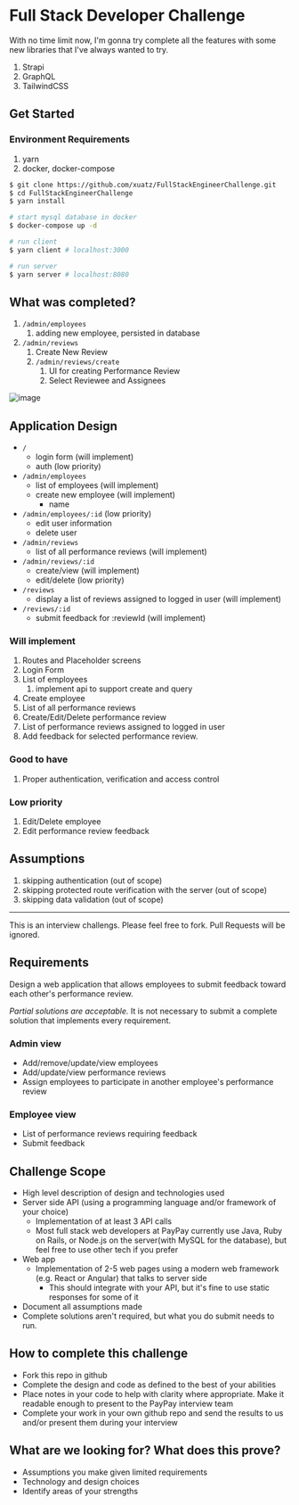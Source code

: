 # Full Stack Developer Challenge

With no time limit now, I'm gonna try complete all the features with some new libraries that I've always wanted to try.

1. Strapi
2. GraphQL
3. TailwindCSS

## Get Started

### Environment Requirements

1. yarn
2. docker, docker-compose

```sh
$ git clone https://github.com/xuatz/FullStackEngineerChallenge.git
$ cd FullStackEngineerChallenge
$ yarn install

# start mysql database in docker
$ docker-compose up -d

# run client
$ yarn client # localhost:3000

# run server
$ yarn server # localhost:8080
```

## What was completed?

1. `/admin/employees`
   1. adding new employee, persisted in database
1. `/admin/reviews`
   1. Create New Review
   1. `/admin/reviews/create`
      1. UI for creating Performance Review
      1. Select Reviewee and Assignees

![image](https://raw.githubusercontent.com/xuatz/FullStackEngineerChallenge/master/demo.gif)

## Application Design

- `/`
  - login form (will implement)
  - auth (low priority)
- `/admin/employees`
  - list of employees (will implement)
  - create new employee (will implement)
    - name
- `/admin/employees/:id` (low priority)
  - edit user information
  - delete user
- `/admin/reviews`
  - list of all performance reviews (will implement)
- `/admin/reviews/:id`
  - create/view (will implement)
  - edit/delete (low priority)
- `/reviews`
  - display a list of reviews assigned to logged in user (will implement)
- `/reviews/:id`
  - submit feedback for :reviewId (will implement)

### Will implement

1. Routes and Placeholder screens
1. Login Form
1. List of employees
   1. implement api to support create and query
1. Create employee
1. List of all performance reviews
1. Create/Edit/Delete performance review
1. List of performance reviews assigned to logged in user
1. Add feedback for selected performance review.

### Good to have

1. Proper authentication, verification and access control

### Low priority

1. Edit/Delete employee
1. Edit performance review feedback

## Assumptions

1. skipping authentication (out of scope)
1. skipping protected route verification with the server (out of scope)
1. skipping data validation (out of scope)

---

This is an interview challengs. Please feel free to fork. Pull Requests will be ignored.

## Requirements

Design a web application that allows employees to submit feedback toward each other's performance review.

_Partial solutions are acceptable._ It is not necessary to submit a complete solution that implements every requirement.

### Admin view

- Add/remove/update/view employees
- Add/update/view performance reviews
- Assign employees to participate in another employee's performance review

### Employee view

- List of performance reviews requiring feedback
- Submit feedback

## Challenge Scope

- High level description of design and technologies used
- Server side API (using a programming language and/or framework of your choice)
  - Implementation of at least 3 API calls
  - Most full stack web developers at PayPay currently use Java, Ruby on Rails, or Node.js on the server(with MySQL for the database), but feel free to use other tech if you prefer
- Web app
  - Implementation of 2-5 web pages using a modern web framework (e.g. React or Angular) that talks to server side
    - This should integrate with your API, but it's fine to use static responses for some of it
- Document all assumptions made
- Complete solutions aren't required, but what you do submit needs to run.

## How to complete this challenge

- Fork this repo in github
- Complete the design and code as defined to the best of your abilities
- Place notes in your code to help with clarity where appropriate. Make it readable enough to present to the PayPay interview team
- Complete your work in your own github repo and send the results to us and/or present them during your interview

## What are we looking for? What does this prove?

- Assumptions you make given limited requirements
- Technology and design choices
- Identify areas of your strengths

